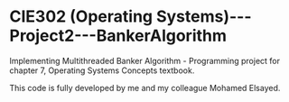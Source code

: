 # CIE302 (Operating Systems)---Project2---BankerAlgorithm

Implementing  Multithreaded Banker Algorithm - Programming project for chapter 7, Operating Systems Concepts textbook.

This code is fully developed by me and my colleague Mohamed Elsayed.
